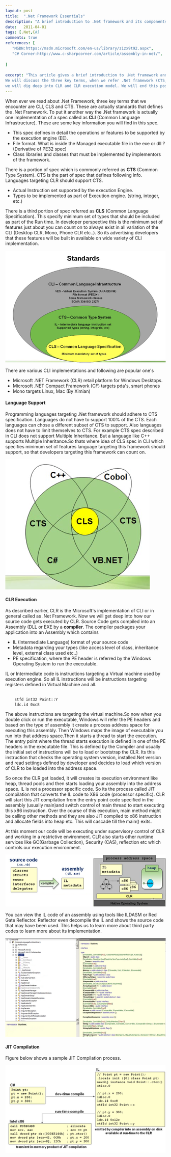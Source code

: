 ```yaml
---
layout: post
title:  ".Net Framework Essentials"
description: "A brief introduction to .Net framework and its components"
date:   2011-04-01
tags: [.Net,C#]
comments: true
references: [
   "MSDN:https://msdn.microsoft.com/en-us/library/z1zx9t92.aspx",
   "C# Corner:http://www.c-sharpcorner.com/article/assembly-in-net/",
   
]

excerpt: "This article gives a brief introduction to .Net framework and its components.
We will discuss the three key terms, when we refer .Net framework (CTS, CLI and CLS).Then
we will dig deep into CLR and CLR execution model. We will end this post explaining JIT compilation process."
---
```


When ever we read about .Net Framework, three key terms that we encounter are CLI, CLS and CTS. These are actually standards that defines the .Net Framework. To put it another way the .Net framework is actually one implementation of a spec called as **CLI** (Common Language Infrastructure). These are some key information you will find in this spec.

*  This spec defines in detail the operations or features to be supported by the execution engine (EE).
*  File format. What is inside the Managed executable file in the exe or dll ? (Derivative of PE32 spec)
*  Class libraries and classes that must be implemented by implementors of the framework.

There is a portion of spec which is commonly referred as **CTS** (Common Type System).  CTS is the part of spec that defines following info. Languages targeting CLR should support CTS.

*  Actual Instruction set supported by the execution Engine.
*  Types to be implemented as part of Execution engine. (string, integer, etc.)

There is a third portion of spec referred as **CLS** (Common Language Specification). This specify minimum set of types that should be included as part of the Run time. In developer perspective this is the minimum set of features just about you can count on to always exist in all variation of the CLI (Desktop CLR, Mono, Phone CLR etc..). So its 
advertising developers that these features will be built in available on wide variety of CLI implementation.  

<img src="/images/cli.png" class="img-responsive">  

There are various CLI implementations and following are popular one's  

* Microsoft .NET Framework (CLR) retail platform for Windows Desktops.
* Microsoft .NET Compact Framework (CF) targets pda's, smart phones
* Mono targets Linux, Mac (By Ximian)  

#### Language Support

Programming languages targeting .Net framework should adhere to CTS specification. Languages do not have to support 100% of the CTS. Each languages can chose a different subset of CTS to support. Also languages does not have to limit themselves to CTS. For example CTS spec described in CLI does not support Multiple Inheritance. But a language like C++ supports Multiple Inheritance.So thats where idea of CLS spec in CLI which 
specifies minimum set of features language targeting this framework should support, so that developers targeting this framework can count on.  

<img src="/images/lang-cli.png" class="img-responsive">  

#### CLR Execution
As described earlier, CLR is the Microsoft's implementation of CLI or in general called as .Net Framework. Now we will get deep into how our source code gets executed by CLR.  Source Code gets compiled into an Assembly (DLL or EXE by a **compiler**. The compiler packages your application into an Assembly which contains 

 * IL (Intermediate Language) format of your source code 
 * Metadata regarding your types (like access level of class, inheritance level, external class used etc..) 
 * PE specification, where the PE header is referred by the Windows Operating System to run the executable.

IL or Intermediate code is instructions targeting a Virtual machine used by execution engine. So all IL instructions will be instructions targeting registers defined in Virtual Machine and all.  

<pre class="line-numbers" ><code class="language-csharp">
    stfd int32 Point::Y
    ldc.i4 0xc8
</code></pre>

The above instructions are targeting the virtual machine.So now when you double click or run the executable, Windows will refer the PE headers and based on the type of assembly it create a process address space for executing this assembly. Then Windows maps the image of executable you run into that address space.Then it starts a thread to start the execution. The entry point where the thread starts execution is defined in one of the PE headers in the executable file. This is defined by the Compiler and usually the initial set of instructions will be to load or bootstrap the CLR. Its this instruction that checks the operating system version, installed.Net version and read settings defined by developer and decides to load which version of CLR to be loaded into the address space. 

So once the CLR get loaded, it will creates its execution environment like heap, thread
pools and then starts loading your assembly into the address space. IL is not a processor specific code. So its the process called JIT compilation that converts the IL code to X86 code (processor specific). CLR will start this JIT compilation from the entry point code specified in the assembly (usually main)and switch control of main thread to start executing this x86 instruction. Over the course of this execution, main method might be calling other methods and they are also JIT compiled to x86 instruction and allocate fields into heap etc. This will cascade till the main() exits.

At this moment our code will be executing under supervisory control of CLR and working in a restrictive environment. CLR also starts other runtime services like GC(Garbage Collection), Security (CAS), reflection etc which controls our execution environment.  

<img src="/images/execution.png" class="img-responsive">

You can view the IL code of an assembly using tools like ILDASM or Red Gate Reflector. Reflector even decompile the IL and shows the source code that may have been used. This helps us to learn more about third party codes to learn more about its implementation.  

<img src="/images/reflector.png" class="img-responsive">

#### JIT Compilation

Figure below shows a sample JIT Compilation process.

<img src="/images/jit.png" class="img-responsive">







